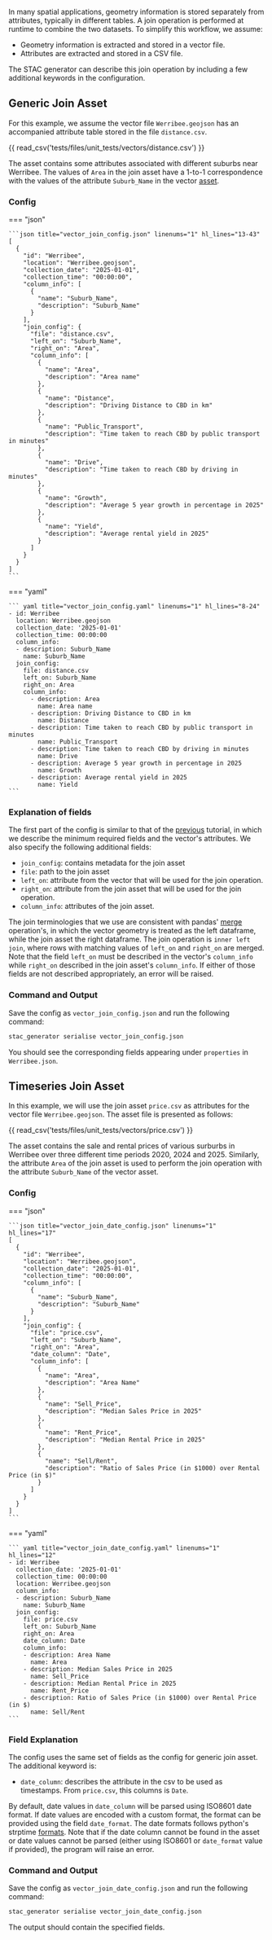 In many spatial applications, geometry information is stored separately from attributes, typically in different tables. A join operation is performed at runtime to combine the two datasets. To simplify this workflow, we assume:

- Geometry information is extracted and stored in a vector file.
- Attributes are extracted and stored in a CSV file.

The STAC generator can describe this join operation by including a few additional keywords in the configuration.

## Generic Join Asset

For this example, we assume the vector file `Werribee.geojson` has an accompanied attribute table stored in the file `distance.csv`.

{{ read_csv('tests/files/unit_tests/vectors/distance.csv') }}

The asset contains some attributes associated with different suburbs near Werribee. The values of `Area` in the join asset have a 1-to-1 correspondence with the values of the attribute `Suburb_Name` in the vector [asset](./vector_attributes.md).

### Config

=== "json"

    ```json title="vector_join_config.json" linenums="1" hl_lines="13-43"
    [
      {
        "id": "Werribee",
        "location": "Werribee.geojson",
        "collection_date": "2025-01-01",
        "collection_time": "00:00:00",
        "column_info": [
          {
            "name": "Suburb_Name",
            "description": "Suburb_Name"
          }
        ],
        "join_config": {
          "file": "distance.csv",
          "left_on": "Suburb_Name",
          "right_on": "Area",
          "column_info": [
            {
              "name": "Area",
              "description": "Area name"
            },
            {
              "name": "Distance",
              "description": "Driving Distance to CBD in km"
            },
            {
              "name": "Public_Transport",
              "description": "Time taken to reach CBD by public transport in minutes"
            },
            {
              "name": "Drive",
              "description": "Time taken to reach CBD by driving in minutes"
            },
            {
              "name": "Growth",
              "description": "Average 5 year growth in percentage in 2025"
            },
            {
              "name": "Yield",
              "description": "Average rental yield in 2025"
            }
          ]
        }
      }
    ]
    ```

=== "yaml"

    ``` yaml title="vector_join_config.yaml" linenums="1" hl_lines="8-24"
    - id: Werribee
      location: Werribee.geojson
      collection_date: '2025-01-01'
      collection_time: 00:00:00
      column_info:
      - description: Suburb_Name
        name: Suburb_Name
      join_config:
        file: distance.csv
        left_on: Suburb_Name
        right_on: Area
        column_info:
          - description: Area
            name: Area name
          - description: Driving Distance to CBD in km
            name: Distance
          - description: Time taken to reach CBD by public transport in minutes
            name: Public_Transport
          - description: Time taken to reach CBD by driving in minutes
            name: Drive
          - description: Average 5 year growth in percentage in 2025
            name: Growth
          - description: Average rental yield in 2025
            name: Yield
    ```
### Explanation of fields

The first part of the config is similar to that of the [previous](./vector_attributes.md) tutorial, in which we describe the minimum required fields and the vector's attributes. We also specify the following additional fields:

- `join_config`: contains metadata for the join asset
- `file`: path to the join asset
- `left_on`: attribute from the vector that will be used for the join operation.
- `right_on`: attribute from the join asset that will be used for the join operation.
- `column_info`: attributes of the join asset.

The join terminologies that we use are consistent with pandas' [merge](https://pandas.pydata.org/docs/reference/api/pandas.merge.html) operation's, in which the vector geometry is treated as the left dataframe, while the join asset the right dataframe. The join operation is `inner left join`, where rows with matching values of `left_on` and `right_on` are merged. Note that the field `left_on` must be described in the vector's `column_info` while `right_on` described in the join asset's `column_info`. If either of those fields are not described appropriately, an error will be raised.

### Command and Output

Save the config as `vector_join_config.json` and run the following command:

```bash
stac_generator serialise vector_join_config.json
```

You should see the corresponding fields appearing under `properties` in `Werribee.json`.

## Timeseries Join Asset

In this example, we will use the join asset `price.csv` as attributes for the vector file `Werribee.geojson`. The asset file is presented as follows:

{{ read_csv('tests/files/unit_tests/vectors/price.csv') }}

The asset contains the sale and rental prices of various surburbs in Werribee over three different time periods 2020, 2024 and 2025. Similarly, the attribute `Area` of the join asset is used to perform the join operation with the attribute  `Suburb_Name` of the vector asset.

### Config

=== "json"

    ```json title="vector_join_date_config.json" linenums="1" hl_lines="17"
    [
      {
        "id": "Werribee",
        "location": "Werribee.geojson",
        "collection_date": "2025-01-01",
        "collection_time": "00:00:00",
        "column_info": [
          {
            "name": "Suburb_Name",
            "description": "Suburb_Name"
          }
        ],
        "join_config": {
          "file": "price.csv",
          "left_on": "Suburb_Name",
          "right_on": "Area",
          "date_column": "Date",
          "column_info": [
            {
              "name": "Area",
              "description": "Area Name"
            },
            {
              "name": "Sell_Price",
              "description": "Median Sales Price in 2025"
            },
            {
              "name": "Rent_Price",
              "description": "Median Rental Price in 2025"
            },
            {
              "name": "Sell/Rent",
              "description": "Ratio of Sales Price (in $1000) over Rental Price (in $)"
            }
          ]
        }
      }
    ]
    ```

=== "yaml"

    ``` yaml title="vector_join_date_config.yaml" linenums="1" hl_lines="12"
    - id: Werribee
      collection_date: '2025-01-01'
      collection_time: 00:00:00
      location: Werribee.geojson
      column_info:
      - description: Suburb_Name
        name: Suburb_Name
      join_config:
        file: price.csv
        left_on: Suburb_Name
        right_on: Area
        date_column: Date
        column_info:
        - description: Area Name
          name: Area
        - description: Median Sales Price in 2025
          name: Sell_Price
        - description: Median Rental Price in 2025
          name: Rent_Price
        - description: Ratio of Sales Price (in $1000) over Rental Price (in $)
          name: Sell/Rent
    ```

### Field Explanation

The config uses the same set of fields as the config for generic join asset. The additional keyword is:

- `date_column`: describes the attribute in the csv to be used as timestamps. From `price.csv`, this columns is `Date`.

By default, date values in `date_column` will be parsed using ISO8601 date format. If date values are encoded with a custom format, the format can be provided using the field `date_format`. The date formats follows python's strptime [formats](https://docs.python.org/3/library/datetime.html#strftime-and-strptime-format-codes). Note that if the date column cannot be found in the asset or date values cannot be parsed (either using ISO8601 or `date_format` value if provided), the program will raise an error.

### Command and Output

Save the config as `vector_join_date_config.json` and run the following command:

``` bash
stac_generator serialise vector_join_date_config.json
```

The output should contain the specified fields.
